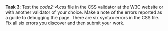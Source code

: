 **Task 3**: Test the _code2-4.css_ file in the CSS validator at the W3C website or with another validator of your choice. Make a note of the errors reported as a guide to debugging the page. There are six syntax errors in the CSS file. Fix all six errors you discover and then submit your work.
